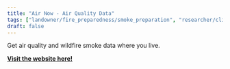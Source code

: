 ```yaml
---
title: "Air Now - Air Quality Data"
tags: ["landowner/fire_preparedness/smoke_preparation", "researcher/climate"]
draft: false
---
```


Get air quality  and wildfire smoke data where you live.

[**Visit the website here!**](https://www.airnow.gov/)

